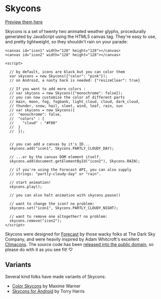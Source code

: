 Skycons
=======

[Preview them here](https://maxdow.github.io/skycons/)

Skycons is a set of twenty two animated weather glyphs, procedurally generated
by JavaScript using the HTML5 canvas tag. They're easy to use, and pretty
lightweight, so they shouldn't rain on your parade:

    <canvas id="icon1" width="128" height="128"></canvas>
    <canvas id="icon2" width="128" height="128"></canvas>

    <script>

      // by default, icons are black but you can color them
      var skycons = new Skycons({"color": "pink"});
      // on Android, a nasty hack is needed: {"resizeClear": true}

      // If you want to add more colors :
      // var skycons = new Skycons({"monochrome": false});
      // you can now customize the color of different parts
      // main, moon, fog, fogbank, light_cloud, cloud, dark_cloud,
      // thunder, snow, hail, sleet, wind, leaf, rain, sun
      // var skycons = new Skycons({
      //  "monochrome": false,
      //  "colors" : {
      //    "cloud" : "#F00"
      //  }
      //  });


      // you can add a canvas by it's ID...
      skycons.add("icon1", Skycons.PARTLY_CLOUDY_DAY);

      // ...or by the canvas DOM element itself.
      skycons.add(document.getElementById("icon2"), Skycons.RAIN);

      // if you're using the Forecast API, you can also supply
      // strings: "partly-cloudy-day" or "rain".

      // start animation!
      skycons.play();

      // you can also halt animation with skycons.pause()

      // want to change the icon? no problem:
      skycons.set("icon1", Skycons.PARTLY_CLOUDY_NIGHT);

      // want to remove one altogether? no problem:
      skycons.remove("icon2");
    </script>

Skycons were designed for [Forecast](http://forecast.io/) by those wacky folks
at The Dark Sky Company, and were heavily inspired by Adam Whitcroft's
excellent [Climacons](http://adamwhitcroft.com/climacons/). The source code has
been [released into the public domain][cc0], so please do with it as you see
fit! ♡

[cc0]: http://creativecommons.org/publicdomain/zero/1.0/

Variants
--------

Several kind folks have made variants of Skycons:

*   [Color Skycons](https://github.com/maxdow/skycons) by Maxime Warner
*   [Skycons for Android](https://github.com/torryharris/Skycons) by Torry Harris
